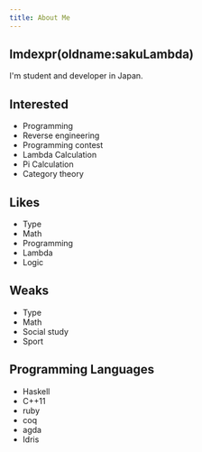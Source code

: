 ```yaml
---
title: About Me
---
```

## lmdexpr(oldname:sakuLambda)
I'm student and developer in Japan.
  
## Interested
* Programming
* Reverse engineering
* Programming contest
* Lambda Calculation
* Pi Calculation
* Category theory
  
## Likes
* Type
* Math
* Programming
* Lambda
* Logic
  
## Weaks
* Type
* Math
* Social study
* Sport
  
## Programming Languages
* Haskell
* C++11
* ruby
* coq
* agda
* Idris
